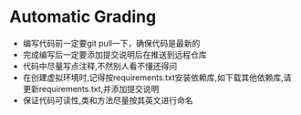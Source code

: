 # Automatic Grading

- 编写代码前一定要git pull一下，确保代码是最新的
- 完成编写后一定要添加提交说明后在推送到远程仓库
- 代码中尽量写点注释,不然别人看不懂还得问
- 在创建虚拟环境时,记得按requirements.txt安装依赖库,如下载其他依赖库,请更新requirements.txt,并添加提交说明
- 保证代码可读性,类和方法尽量按其英文进行命名